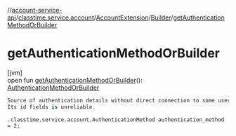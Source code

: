 //[account-service-api](../../../../index.md)/[classtime.service.account](../../index.md)/[AccountExtension](../index.md)/[Builder](index.md)/[getAuthenticationMethodOrBuilder](get-authentication-method-or-builder.md)

# getAuthenticationMethodOrBuilder

[jvm]\
open fun [getAuthenticationMethodOrBuilder](get-authentication-method-or-builder.md)(): [AuthenticationMethodOrBuilder](../../-authentication-method-or-builder/index.md)

```kotlin
Source of authentication details without direct connection to some user account.
Its id fields is unreliable.

```
`.classtime.service.account.AuthenticationMethod authentication_method = 2;`
